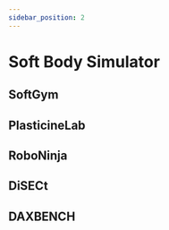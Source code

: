 ```yaml
---
sidebar_position: 2
---
```


# Soft Body Simulator


## SoftGym
## PlasticineLab
## RoboNinja
## DiSECt
## DAXBENCH